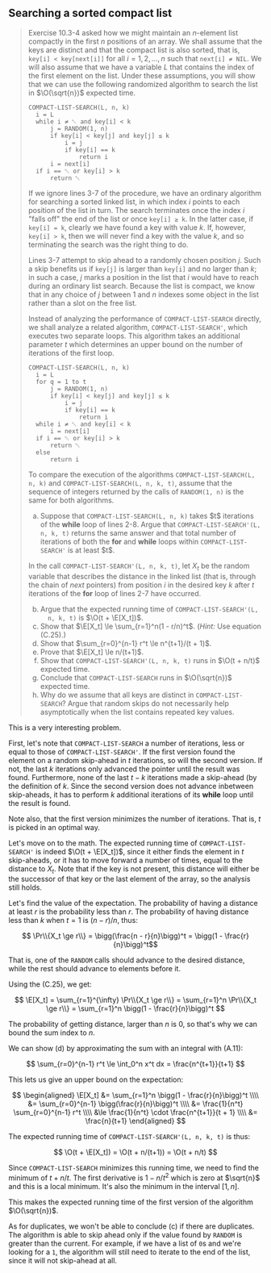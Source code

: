 ## Searching a sorted compact list

> Exercise 10.3-4 asked how we might maintain an $n$-element list compactly in
> the first $n$ positions of an array. We shall assume that the keys are
> distinct and that the compact list is also sorted, that is, `key[i] <
> key[next[i]]` for all $i = 1, 2, \ldots, n$ such that `next[i] ≠ NIL`. We
> will also assume that we have a variable $L$ that contains the index of the
> first element on the list. Under these assumptions, you will show that we
> can use the following randomized algorithm to search the list in
> $\O(\sqrt{n})$ expected time.
>
>     COMPACT-LIST-SEARCH(L, n, k)
>       i = L
>       while i ≠ ␀ and key[i] < k
>           j = RANDOM(1, n)
>           if key[i] < key[j] and key[j] ≤ k
>               i = j
>               if key[i] == k
>                   return i
>           i = next[i]
>       if i == ␀ or key[i] > k
>           return ␀
>
> If we ignore lines 3-7 of the procedure, we have an ordinary algorithm for
> searching a sorted linked list, in which index $i$ points to each position
> of the list in turn. The search terminates once the index $i$ "falls off"
> the end of the list or once `key[i] ≥ k`. In the latter case, if `key[i] =
> k`, clearly we have found a key with value $k$. If, however, `key[i] > k`,
> then we will never find a key with the value $k$, and so terminating the
> search was the right thing to do.
>
> Lines 3-7 attempt to skip ahead to a randomly chosen position $j$. Such a
> skip benefits us if `key[j]` is larger than `key[i]` and no larger than $k$;
> in such a case, $j$ marks a position in the list that $i$ would have to
> reach during an ordinary list search. Because the list is compact, we know
> that in any choice of $j$ between $1$ and $n$ indexes some object in the
> list rather than a slot on the free list.
>
> Instead of analyzing the performance of `COMPACT-LIST-SEARCH` directly, we
> shall analyze a related algorithm, `COMPACT-LIST-SEARCH'`, which executes
> two separate loops. This algorithm takes an additional parameter $t$ which
> determines an upper bound on the number of iterations of the first loop.
>
>     COMPACT-LIST-SEARCH(L, n, k)
>       i = L
>       for q = 1 to t
>           j = RANDOM(1, n)
>           if key[i] < key[j] and key[j] ≤ k
>               i = j
>               if key[i] == k
>                   return i
>       while i ≠ ␀ and key[i] < k
>           i = next[i]
>       if i == ␀ or key[i] > k
>           return ␀
>       else
>           return i
>
> To compare the execution of the algorithms `COMPACT-LIST-SEARCH(L, n, k)`
> and `COMPACT-LIST-SEARCH(L, n, k, t)`, assume that the sequence of integers
> returned by the calls of `RANDOM(1, n)` is the same for both algorithms.
>
> <ol type="a">
>   <li>Suppose that <code>COMPACT-LIST-SEARCH(L, n, k)</code> takes $t$
>   iterations of the <strong>while</strong> loop of lines 2-8. Argue that
>   <code>COMPACT-LIST-SEARCH'(L, n, k, t)</code> returns the same answer and
>   that total number of iterations of both the <strong>for</strong> and
>   <strong>while</strong> loops within <code>COMPACT-LIST-SEARCH'</code> is
>   at least $t$.
> </ol>
>
> In the call `COMPACT-LIST-SEARCH'(L, n, k, t)`, let $X_t$ be the random
> variable that describes the distance in the linked list (that is, through
> the chain of _next_ pointers) from position $i$ in the desired key $k$ after
> $t$ iterations of the **for** loop of lines 2-7 have occurred.
>
> <ol type="a" start="2">
>   <li>Argue that the expected running time of <code>COMPACT-LIST-SEARCH'(L,
>   n, k, t)</code> is $\O(t + \E[X_t])$.
>   <li>Show that $\E[X_t] \le \sum_{r=1}^n(1 - r/n)^t$. (<i>Hint:</i> Use
>   equation (C.25).)
>   <li>Show that $\sum_{r=0}^{n-1} r^t \le n^{t+1}/(t + 1)$.
>   <li>Prove that $\E[X_t] \le n/(t+1)$.
>   <li>Show that <code>COMPACT-LIST-SEARCH'(L, n, k, t)</code> runs in $\O(t
>   + n/t)$ expected time.
>   <li>Conclude that <code>COMPACT-LIST-SEARCH</code> runs in $\O(\sqrt{n})$
>   expected time.
>   <li>Why do we assume that all keys are distinct in
>   <code>COMPACT-LIST-SEARCH</code>? Argue that random skips do not
>   necessarily help asymptotically when the list contains repeated key
>   values.
> </ol>

This is a very interesting problem.

First, let's note that `COMPACT-LIST-SEARCH` a number of iterations, less or
equal to those of `COMPACT-LIST-SEARCH'`. If the first version found the
element on a random skip-ahead in $t$ iterations, so will the second version.
If not, the last $k$ iterations only advanced the pointer until the result was
found. Furthermore, none of the last $t - k$ iterations made a skip-ahead (by
the definition of $k$. Since the second version does not advance inbetween
skip-aheads, it has to perform $k$ additional iterations of its **while** loop
until the result is found.

Note also, that the first version minimizes the number of iterations. That is,
$t$ is picked in an optimal way.

Let's move on to the math. The expected running time of `COMPACT-LIST-SEARCH'`
is indeed $\O(t + \E[X_t])$, since it either finds the element in $t$
skip-aheads, or it has to move forward a number of times, equal to the
distance to $X_t$. Note that if the key is not present, this distance will
either be the successor of that key or the last element of the array, so the
analysis still holds.

Let's find the value of the expectation. The probability of having a distance
at least $r$ is the probability less than $r$. The probability of having
distance less than $k$ when $t = 1$ is $(n-r)/n$, thus:

$$ \Pr\\{X_t \ge r\\} = \bigg(\frac{n - r}{n}\bigg)^t
                      = \bigg(1 - \frac{r}{n}\bigg)^t$$

That is, one of the `RANDOM` calls should advance to the desired distance,
while the rest should advance to elements before it.

Using the (C.25), we get:

$$ \E[X_t] = \sum_{r=1}^{\infty} \Pr\\{X_t \ge r\\}
           = \sum_{r=1}^n \Pr\\{X_t \ge r\\}
           = \sum_{r=1}^n \bigg(1 - \frac{r}{n}\bigg)^t $$

The probability of getting distance, larger than $n$ is 0, so that's why we
can bound the sum index to $n$.

We can show (d) by approximating the sum with an integral with (A.11):

$$ \sum_{r=0}^{n-1} r^t \le \int_0^n x^t dx = \frac{n^{t+1}}{t+1} $$

This lets us give an upper bound on the expectation:

$$ \begin{aligned}
   \E[X_t] &= \sum_{r=1}^n \bigg(1 - \frac{r}{n}\bigg)^t \\\\
           &= \sum_{r=0}^{n-1} \bigg(\frac{r}{n}\bigg)^t \\\\
           &= \frac{1}{n^t} \sum_{r=0}^{n-1} r^t \\\\
           &\le \frac{1}{n^t} \cdot \frac{n^{t+1}}{t + 1} \\\\
           &= \frac{n}{t+1}
   \end{aligned} $$

The expected running time of `COMPACT-LIST-SEARCH'(L, n, k, t)` is thus:

$$ \O(t + \E[X_t]) = \O(t + n/(t+1)) = \O(t + n/t) $$

Since `COMPACT-LIST-SEARCH` minimizes this running time, we need to find the
minimum of $t + n/t$. The first derivative is $1 - n/t^2$ which is zero at
$\sqrt{n}$ and this is a local minimum. It's also the minimum in the interval
$[1,n]$.

This makes the expected running time of the first version of the algorithm
$\O(\sqrt{n})$.

As for duplicates, we won't be able to conclude (c) if there are duplicates.
The algorithm is able to skip ahead only if the value found by `RANDOM` is
greater than the current. For example, if we have a list of `0`s and we're
looking for a `1`, the algorithm will still need to iterate to the end of the
list, since it will not skip-ahead at all.
